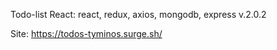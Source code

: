 Todo-list React: react, redux, axios, mongodb, express
v.2.0.2


Site: https://todos-tyminos.surge.sh/
